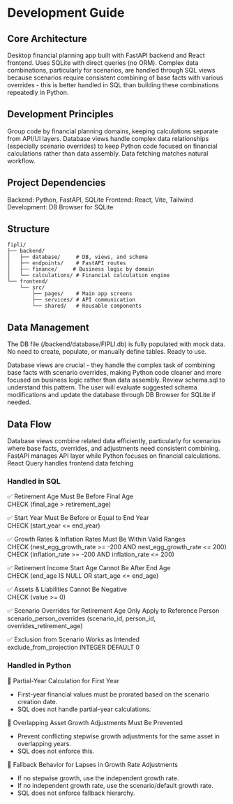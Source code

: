 # Development Guide

## Core Architecture
Desktop financial planning app built with FastAPI backend and React frontend. Uses SQLite with direct queries (no ORM). Complex data combinations, particularly for scenarios, are handled through SQL views because scenarios require consistent combining of base facts with various overrides - this is better handled in SQL than building these combinations repeatedly in Python.

## Development Principles
Group code by financial planning domains, keeping calculations separate from API/UI layers. Database views handle complex data relationships (especially scenario overrides) to keep Python code focused on financial calculations rather than data assembly. Data fetching matches natural workflow.

## Project Dependencies
Backend: Python, FastAPI, SQLite
Frontend: React, Vite, Tailwind
Development: DB Browser for SQLite

## Structure
```
fipli/
├── backend/
│   ├── database/     # DB, views, and schema
│   ├── endpoints/    # FastAPI routes
│   ├── finance/     # Business logic by domain
│   └── calculations/ # Financial calculation engine
└── frontend/
    └── src/
        ├── pages/    # Main app screens
        ├── services/ # API communication
        └── shared/   # Reusable components
```

## Data Management
The DB file (/backend/database/FIPLI.db) is fully populated with mock data. No need to create, populate, or manually define tables. Ready to use.

Database views are crucial - they handle the complex task of combining base facts with scenario overrides, making Python code cleaner and more focused on business logic rather than data assembly. Review schema.sql to understand this pattern. The user will evaluate suggested schema modifications and update the database through DB Browser for SQLite if needed.

## Data Flow
Database views combine related data efficiently, particularly for scenarios where base facts, overrides, and adjustments need consistent combining. FastAPI manages API layer while Python focuses on financial calculations. React Query handles frontend data fetching


### Handled in SQL
✅ Retirement Age Must Be Before Final Age  
  CHECK (final_age > retirement_age)

✅ Start Year Must Be Before or Equal to End Year  
  CHECK (start_year <= end_year)

✅ Growth Rates & Inflation Rates Must Be Within Valid Ranges  
  CHECK (nest_egg_growth_rate >= -200 AND nest_egg_growth_rate <= 200)  
  CHECK (inflation_rate >= -200 AND inflation_rate <= 200)

✅ Retirement Income Start Age Cannot Be After End Age  
  CHECK (end_age IS NULL OR start_age <= end_age)

✅ Assets & Liabilities Cannot Be Negative  
  CHECK (value >= 0)

✅ Scenario Overrides for Retirement Age Only Apply to Reference Person  
  scenario_person_overrides (scenario_id, person_id, overrides_retirement_age)

✅ Exclusion from Scenario Works as Intended  
  exclude_from_projection INTEGER DEFAULT 0

### Handled in Python
🚨 Partial-Year Calculation for First Year  
  - First-year financial values must be prorated based on the scenario creation date.  
  - SQL does not handle partial-year calculations.

🚨 Overlapping Asset Growth Adjustments Must Be Prevented  
  - Prevent conflicting stepwise growth adjustments for the same asset in overlapping years.  
  - SQL does not enforce this.

🚨 Fallback Behavior for Lapses in Growth Rate Adjustments  
  - If no stepwise growth, use the independent growth rate.  
  - If no independent growth rate, use the scenario/default growth rate.  
  - SQL does not enforce fallback hierarchy.
